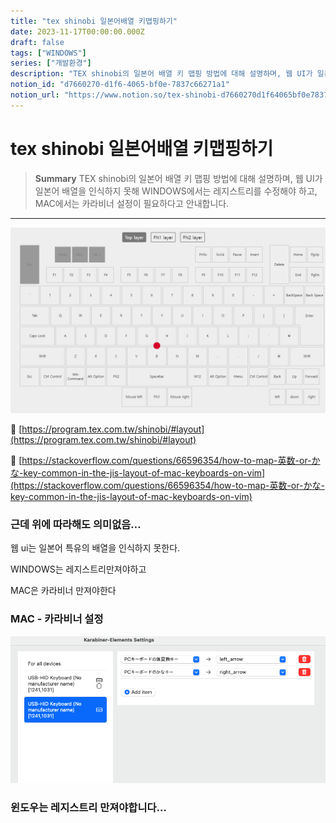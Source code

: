 ```yaml
---
title: "tex shinobi 일본어배열 키맵핑하기"
date: 2023-11-17T00:00:00.000Z
draft: false
tags: ["WINDOWS"]
series: ["개발환경"]
description: "TEX shinobi의 일본어 배열 키 맵핑 방법에 대해 설명하며, 웹 UI가 일본어 배열을 인식하지 못해 WINDOWS에서는 레지스트리를 수정해야 하고, MAC에서는 카라비너 설정이 필요하다고 안내합니다."
notion_id: "d7660270-d1f6-4065-bf0e-7837c66271a1"
notion_url: "https://www.notion.so/tex-shinobi-d7660270d1f64065bf0e7837c66271a1"
---
```


# tex shinobi 일본어배열 키맵핑하기

> **Summary**
> TEX shinobi의 일본어 배열 키 맵핑 방법에 대해 설명하며, 웹 UI가 일본어 배열을 인식하지 못해 WINDOWS에서는 레지스트리를 수정해야 하고, MAC에서는 카라비너 설정이 필요하다고 안내합니다.

---

![Image](image_72ad00b496ec.png)

🔗 [https://program.tex.com.tw/shinobi/#layout](https://program.tex.com.tw/shinobi/#layout)

🔗 [https://stackoverflow.com/questions/66596354/how-to-map-英数-or-かな-key-common-in-the-jis-layout-of-mac-keyboards-on-vim](https://stackoverflow.com/questions/66596354/how-to-map-英数-or-かな-key-common-in-the-jis-layout-of-mac-keyboards-on-vim)


### 근데 위에 따라해도 의미없음…

웹 ui는 일본어 특유의 배열을 인식하지 못한다.

WINDOWS는 레지스트리만져야하고

MAC은 카라비너 만져야한다


### MAC - 카라비너 설정

![Image](image_7a87b184b5fb.png)


### 윈도우는 레지스트리 만져야합니다…

